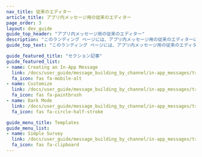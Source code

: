 ```yaml
---
nav_title: 従来のエディター
article_title: アプリ内メッセージ用の従来のエディター
page_order: 3
layout: dev_guide
guide_top_header: "アプリ内メッセージ用の従来のエディター"
description: "このランディング ページには、アプリ内メッセージ用の従来のエディターに関する情報が掲載されています。"
guide_top_text: "このランディング ページには、アプリ内メッセージ用の従来のエディターに関する情報が掲載されています。"

guide_featured_title: "セクション記事"
guide_featured_list:
- name: Creating an In-App Message
  link: /docs/user_guide/message_building_by_channel/in-app_messages/traditional/create/
  fa_icon: fas fa-mobile-alt
- name: Customize
  link: /docs/user_guide/message_building_by_channel/in-app_messages/traditional/customize/
  fa_icon: fas fa-paintbrush
- name: Dark Mode
  link: /docs/user_guide/message_building_by_channel/in-app_messages/traditional/dark-mode/
  fa_icon: fas fa-circle-half-stroke

guide_menu_title: Templates
guide_menu_list:
- name: Simple Survey
  link: /docs/user_guide/message_building_by_channel/in-app_messages/traditional/templates/simple_survey/
  fa_icon: fas fa-clipboard
---
```


<br><br>
